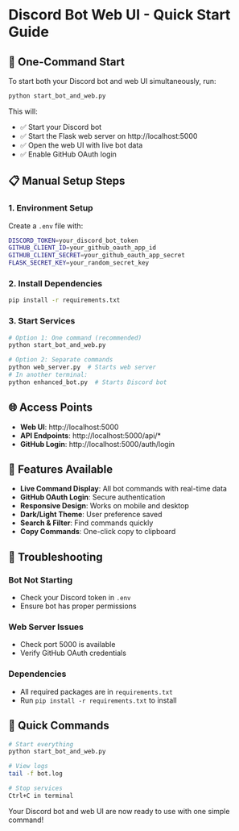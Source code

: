 # Discord Bot Web UI - Quick Start Guide

## 🚀 One-Command Start

To start both your Discord bot and web UI simultaneously, run:

```bash
python start_bot_and_web.py
```

This will:
- ✅ Start your Discord bot
- ✅ Start the Flask web server on http://localhost:5000
- ✅ Open the web UI with live bot data
- ✅ Enable GitHub OAuth login

## 📋 Manual Setup Steps

### 1. Environment Setup
Create a `.env` file with:
```bash
DISCORD_TOKEN=your_discord_bot_token
GITHUB_CLIENT_ID=your_github_oauth_app_id
GITHUB_CLIENT_SECRET=your_github_oauth_app_secret
FLASK_SECRET_KEY=your_random_secret_key
```

### 2. Install Dependencies
```bash
pip install -r requirements.txt
```

### 3. Start Services
```bash
# Option 1: One command (recommended)
python start_bot_and_web.py

# Option 2: Separate commands
python web_server.py  # Starts web server
# In another terminal:
python enhanced_bot.py  # Starts Discord bot
```

## 🌐 Access Points

- **Web UI**: http://localhost:5000
- **API Endpoints**: http://localhost:5000/api/*
- **GitHub Login**: http://localhost:5000/auth/login

## 📱 Features Available

- **Live Command Display**: All bot commands with real-time data
- **GitHub OAuth Login**: Secure authentication
- **Responsive Design**: Works on mobile and desktop
- **Dark/Light Theme**: User preference saved
- **Search & Filter**: Find commands quickly
- **Copy Commands**: One-click copy to clipboard

## 🔧 Troubleshooting

### Bot Not Starting
- Check your Discord token in `.env`
- Ensure bot has proper permissions

### Web Server Issues
- Check port 5000 is available
- Verify GitHub OAuth credentials

### Dependencies
- All required packages are in `requirements.txt`
- Run `pip install -r requirements.txt` to install

## 🎯 Quick Commands

```bash
# Start everything
python start_bot_and_web.py

# View logs
tail -f bot.log

# Stop services
Ctrl+C in terminal
```

Your Discord bot and web UI are now ready to use with one simple command!
